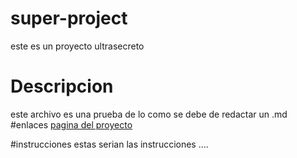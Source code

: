 # super-project
este es un proyecto ultrasecreto
# Descripcion
este archivo es una prueba de lo como se debe de redactar un .md
#enlaces
[pagina del proyecto](https://www.Capgemini.com/)

#instrucciones
estas serian las instrucciones ....
